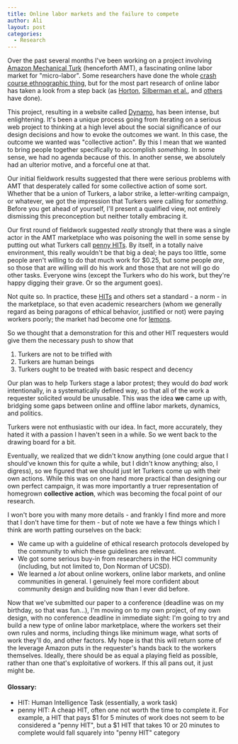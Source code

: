 ```yaml
---
title: Online labor markets and the failure to compete
author: Ali
layout: post
categories:
  - Research
---
```

Over the past several months I've been working on a project involving [Amazon Mechanical Turk](https://www.mturk.com) (henceforth AMT), a fascinating online labor market for "micro-labor". Some researchers have done the whole [crash course ethnographic thing][2], but for the most part research of online labor has taken a look from a step back (as [Horton][3], [Silberman et al.][4], and [others][5] have done).

This project, resulting in a website called [Dynamo][6], has been intense, but enlightening. It's been a unique process going from iterating on a serious web project to thinking at a high level about the social significance of our design decisions and how to evoke the outcomes we want. In this case, the outcome we wanted was "collective action". By this I mean that we wanted to bring people together specifically to accomplish *something*. In some sense, we had no agenda because of this. In another sense, we absolutely had an ulterior motive, and a forceful one at that.

Our initial fieldwork results suggested that there were serious problems with AMT that desperately called for some collective action of some sort. Whether that be a union of Turkers, a labor strike, a letter-writing campaign, or whatever, we got the impression that Turkers were calling for *something*. Before you get ahead of yourself, I'll present a qualified view, not entirely dismissing this preconception but neither totally embracing it.

Our first round of fieldwork suggested *really* strongly that there was a single actor in the AMT marketplace who was poisoning the well in some sense by putting out what Turkers call [penny HITs][7]. By itself, in a totally naive environment, this really wouldn't be that big a deal; he pays too little, some people aren't willing to do that much work for $0.25, but some people *are*, so those that are willing will do his work and those that are not will go do other tasks. Everyone wins (except the Turkers who do his work, but they're happy digging their grave. Or so the argument goes).

Not quite so. In practice, these [HITs][8] and others set a standard - a norm - in the marketplace, so that even academic researchers (whom we generally regard as being paragons of ethical behavior, justified or not) were paying workers poorly; the market had become one for [lemons][9].

So we thought that a demonstration for this and other HIT requesters would give them the necessary push to show that  

1. Turkers are not to be trifled with  
2. Turkers are human beings  
3. Turkers ought to be treated with basic respect and decency

Our plan was to help Turkers stage a labor protest; they would do *bad* work intentionally, in a systematically defined way, so that all of the work a requester solicited would be unusable. This was the idea **we** came up with, bridging some gaps between online and offline labor markets, dynamics, and politics.

Turkers were not enthusiastic with our idea. In fact, more accurately, they hated it with a passion I haven't seen in a while. So we went back to the drawing board for a bit.

Eventually, we realized that we didn't know anything (one could argue that I should've known this for quite a while, but I didn't know anything; also, I digress), so we figured that we should just let Turkers come up with their own actions. While this was on one hand more practical than designing our own perfect campaign, it was more importantly a truer representation of homegrown **collective action**, which was becoming the focal point of our research.

I won't bore you with many more details - and frankly I find more and more that I don't have time for them - but of note we have a few things which I think are worth patting ourselves on the back:  

- We came up with a guideline of ethical research protocols developed by the community to which these guidelines are relevant.  
- We got some serious buy-in from researchers in the HCI community (including, but not limited to, Don Norman of UCSD).  
- We learned a *lot* about online workers, online labor markets, and online communities in general. I genuinely feel more confident about community design and building now than I ever did before.

Now that we've submitted our paper to a conference (deadline was on my birthday, so that was fun...), I'm moving on to my own project, of my own design, with no conference deadline in immediate sight: I'm going to try and build a new type of online labor marketplace, where the workers set their own rules and norms, including things like minimum wage, what sorts of work they'll do, and other factors. My hope is that this will return some of the leverage Amazon puts in the requester's hands back to the workers themselves. Ideally, there should be as equal a playing field as possible, rather than one that's exploitative of workers. If this all pans out, it just might be.

#### Glossary:

*   <a name="HIT"></a>HIT: Human Intelligence Task (essentially, a work task) 
*   <a name="pennyHIT"></a>penny HIT: A cheap HIT, often one not worth the time to complete it. For example, a HIT that pays $1 for 5 minutes of work does not seem to be considered a "penny HIT", but a $1 HIT that takes 10 or 20 minutes to complete would fall squarely into "penny HIT" category

 [2]: http://www.cs.cmu.edu/~jbigham/posts/2014/half-workday-as-turker.html
 [3]: http://john-joseph-horton.com/papers/online_labor_markets.pdf
 [4]: http://dl.acm.org/citation.cfm?id=1869100
 [5]: http://john-joseph-horton.com/papers/futureofcrowdwork-cscw2013.pdf
 [6]: http://www.wearedynamo.org/
 [7]: #pennyHIT
 [8]: #HIT
 [9]: http://www.iei.liu.se/nek/730g83/artiklar/1.328833/AkerlofMarketforLemons.pdf
